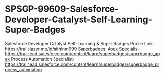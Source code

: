# SPSGP-99609-Salesforce-Developer-Catalyst-Self-Learning-Super-Badges
Salesforce Developer Catalyst Self-Learning & Super Badges Profile Link- https://trailblazer.me/id/nithinm999
Superbadges: Apex Specialist- https://trailhead.salesforce.com/content/learn/superbadges/superbadge_apex
Process Automation Specialist- https://trailhead.salesforce.com/content/learn/superbadges/superbadge_process_automation
